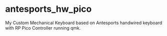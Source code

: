 # antesports_hw_pico
My Custom Mechanical Keyboard based on Antesports handwired keyboard with RP Pico Controller running qmk.
